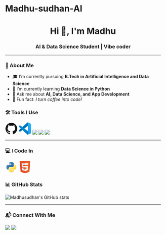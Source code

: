 # Madhu-sudhan-AI
<h1 align="center">Hi 👋, I'm Madhu</h1>
<h3 align="center">AI & Data Science Student | Vibe coder</h3>

---

### 🚀 About Me
- 🎓 I’m currently pursuing **B.Tech in Artificial Intelligence and Data Science**
- 🌱 I’m currently learning **Data Science in Python**
- 💬 Ask me about **AI, Data Science, and App Development**
- 🌟 Fun fact: *I turn coffee into code!*

### 🛠 Tools I Use
<p>
  <img src="https://raw.githubusercontent.com/devicons/devicon/master/icons/github/github-original.svg" width="40"/>
  <img src="https://raw.githubusercontent.com/devicons/devicon/master/icons/vscode/vscode-original.svg" width="40"/>
  <img src="https://img.icons8.com/color/48/canva.png" width="40"/>
  <img src="https://img.icons8.com/color/48/microsoft-powerpoint-2019--v1.png" width="40"/>
  <img src="https://img.icons8.com/color/48/microsoft-word-2019--v1.png" width="40"/>
</p>

---

### 💻 I Code In
<p>
  <img src="https://raw.githubusercontent.com/devicons/devicon/master/icons/python/python-original.svg" width="40"/>
  <img src="https://raw.githubusercontent.com/devicons/devicon/master/icons/html5/html5-original.svg" width="40"
  <img src="https://raw.githubusercontent.com/devicons/devicon/master/icons/javascript/javascript-original.svg" width="40"/>
</p>

### 📊 GitHub Stats
![Madhusudhan's GitHub stats](https://github-readme-stats.vercel.app/api?username=Madhusudhan)

---

### 📬 Connect With Me
<p>
  <a href="mailto:"madhu0008kvs@gmail.com."><img src="https://img.icons8.com/color/48/gmail-new.png" width="40"/></a>
  <a href="https://linkedin.com/in/YOUR_LINKEDIN_ID"><img src="https://img.icons8.com/color/48/linkedin.png" width="40"/></a>
</p>

